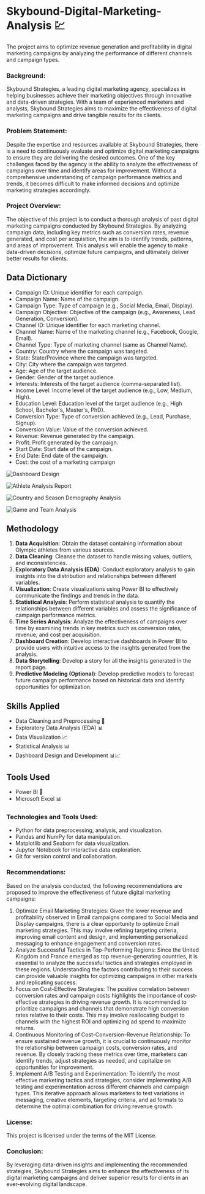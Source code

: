 # Skybound-Digital-Marketing-Analysis 💹
The project aims to optimize revenue generation and profitability in digital marketing campaigns by analyzing the performance of different channels and campaign types.

### Background:

Skybound Strategies, a leading digital marketing agency, specializes in helping businesses achieve their marketing objectives through innovative and data-driven strategies. With a team of experienced marketers and analysts, Skybound Strategies aims to maximize the effectiveness of digital marketing campaigns and drive tangible results for its clients.

### Problem Statement:

Despite the expertise and resources available at Skybound Strategies, there is a need to continuously evaluate and optimize digital marketing campaigns to ensure they are delivering the desired outcomes. One of the key challenges faced by the agency is the ability to analyze the effectiveness of campaigns over time and identify areas for improvement. Without a comprehensive understanding of campaign performance metrics and trends, it becomes difficult to make informed decisions and optimize marketing strategies accordingly.

### Project Overview:

The objective of this project is to conduct a thorough analysis of past digital marketing campaigns conducted by Skybound Strategies. By analyzing campaign data, including key metrics such as conversion rates, revenue generated, and cost per acquisition, the aim is to identify trends, patterns, and areas of improvement. This analysis will enable the agency to make data-driven decisions, optimize future campaigns, and ultimately deliver better results for clients.

## Data Dictionary
- Campaign ID: Unique identifier for each campaign.
- Campaign Name: Name of the campaign.
- Campaign Type: Type of campaign (e.g., Social Media, Email, Display).
- Campaign Objective: Objective of the campaign (e.g., Awareness, Lead Generation, Conversion).
- Channel ID: Unique identifier for each marketing channel.
- Channel Name: Name of the marketing channel (e.g., Facebook, Google, Email).
- Channel Type: Type of marketing channel (same as Channel Name).
- Country: Country where the campaign was targeted.
- State: State/Province where the campaign was targeted.
- City: City where the campaign was targeted.
- Age: Age of the target audience.
- Gender: Gender of the target audience.
- Interests: Interests of the target audience (comma-separated list).
- Income Level: Income level of the target audience (e.g., Low, Medium, High).
- Education Level: Education level of the target audience (e.g., High School, Bachelor's, Master's, PhD).
- Conversion Type: Type of conversion achieved (e.g., Lead, Purchase, Signup).
- Conversion Value: Value of the conversion achieved.
- Revenue: Revenue generated by the campaign.
- Profit: Profit generated by the campaign.
- Start Date: Start date of the campaign.
- End Date: End date of the campaign.
- Cost: the cost of a marketing campaign


![Dashboard Design](https://github.com/segunumoru1/Athlete_Event_Dashboard_Report/blob/main/Athelete_Event_Dashboard_Report-images-0.jpg)

![Athlete Analysis Report](https://github.com/segunumoru1/Athlete_Event_Dashboard_Report/blob/main/Athelete_Event_Dashboard_Report-images-1.jpg)

![Country and Season Demography Analysis](https://github.com/segunumoru1/Athlete_Event_Dashboard_Report/blob/main/Athelete_Event_Dashboard_Report-images-2.jpg)

![Game and Team Analysis](https://github.com/segunumoru1/Athlete_Event_Dashboard_Report/blob/main/Athelete_Event_Dashboard_Report-images-3.jpg)



## Methodology
1. **Data Acquisition**: Obtain the dataset containing information about Olympic athletes from various sources.
2. **Data Cleaning**: Cleanse the dataset to handle missing values, outliers, and inconsistencies.
3. **Exploratory Data Analysis (EDA)**: Conduct exploratory analysis to gain insights into the distribution and relationships between different variables.
4. **Visualization**: Create visualizations using Power BI to effectively communicate the findings and trends in the data.
5. **Statistical Analysis**: Perform statistical analysis to quantify the relationships between different variables and assess the significance of campaign performance metrics.
6. **Time Series Analysis**: Analyze the effectiveness of campaigns over time by examining trends in key metrics such as conversion rates, revenue, and cost per acquisition.
7. **Dashboard Creation**: Develop interactive dashboards in Power BI to provide users with intuitive access to the insights generated from the analysis.
8. **Data Storytelling**: Develop a story for all the insights generated in the report page.
9. **Predictive Modeling (Optional)**: Develop predictive models to forecast future campaign performance based on historical data and identify opportunities for optimization.


## Skills Applied
- Data Cleaning and Preprocessing 🧹
- Exploratory Data Analysis (EDA) 📊
- Data Visualization 📈
- Statistical Analysis 📊
- Dashboard Design and Development 📊📈

## Tools Used
- Power BI 💼
- Microsoft Excel 📊

### Technologies and Tools Used:

- Python for data preprocessing, analysis, and visualization.
- Pandas and NumPy for data manipulation.
- Matplotlib and Seaborn for data visualization.
- Jupyter Notebook for interactive data exploration.
- Git for version control and collaboration.

### Recommendations:

Based on the analysis conducted, the following recommendations are proposed to improve the effectiveness of future digital marketing campaigns:

1. Optimize Email Marketing Strategies: Given the lower revenue and profitability observed in Email campaigns compared to Social Media and Display campaigns, there is a clear opportunity to optimize Email marketing strategies. This may involve refining targeting criteria, improving email content and design, and implementing personalized messaging to enhance engagement and conversion rates.
2. Analyze Successful Tactics in Top-Performing Regions: Since the United Kingdom and France emerged as top revenue-generating countries, it is essential to analyze the successful tactics and strategies employed in these regions. Understanding the factors contributing to their success can provide valuable insights for optimizing campaigns in other markets and replicating success.
3. Focus on Cost-Effective Strategies: The positive correlation between conversion rates and campaign costs highlights the importance of cost-effective strategies in driving revenue growth. It is recommended to prioritize campaigns and channels that demonstrate high conversion rates relative to their costs. This may involve reallocating budget to channels with the highest ROI and optimizing ad spend to maximize returns.
4. Continuous Monitoring of Cost-Conversion-Revenue Relationship: To ensure sustained revenue growth, it is crucial to continuously monitor the relationship between campaign costs, conversion rates, and revenue. By closely tracking these metrics over time, marketers can identify trends, adjust strategies as needed, and capitalize on opportunities for improvement.
5. Implement A/B Testing and Experimentation: To identify the most effective marketing tactics and strategies, consider implementing A/B testing and experimentation across different channels and campaign types. This iterative approach allows marketers to test variations in messaging, creative elements, targeting criteria, and ad formats to determine the optimal combination for driving revenue growth.

### License:

This project is licensed under the terms of the MIT License.

### Conclusion:

By leveraging data-driven insights and implementing the recommended strategies, Skybound Strategies aims to enhance the effectiveness of its digital marketing campaigns and deliver superior results for clients in an ever-evolving digital landscape.
